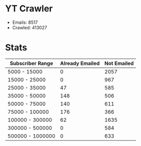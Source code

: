 # YT Crawler
- Emails: 8517
- Crawled: 413027

# Stats
| Subscriber Range  | Already Emailed | Not Emailed |
|-------|-------|-------|
| 5000 - 15000 | 0 | 2057 |
| 15000 - 25000 | 0 | 967 |
| 25000 - 35000 | 47 | 585 |
| 35000 - 50000 | 148 | 506 |
| 50000 - 75000 | 140 | 611 |
| 75000 - 100000 | 176 | 366 |
| 100000 - 300000 | 62 | 1635 |
| 300000 - 500000 | 0 | 584 |
| 500000 - 1000000 | 0 | 633 |
